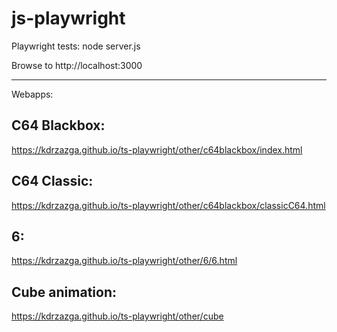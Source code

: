 # js-playwright

Playwright tests:
node server.js

Browse to http://localhost:3000

------------------------------------------

Webapps:

C64 Blackbox:
--------

https://kdrzazga.github.io/ts-playwright/other/c64blackbox/index.html


C64 Classic:
----

https://kdrzazga.github.io/ts-playwright/other/c64blackbox/classicC64.html

6:
---
https://kdrzazga.github.io/ts-playwright/other/6/6.html

Cube animation:
--
https://kdrzazga.github.io/ts-playwright/other/cube
